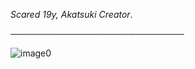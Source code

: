 *Scared 19y, Akatsuki Creator*.

 ────────────────────────────


![image0](https://user-images.githubusercontent.com/91633392/137631785-e9c03051-651b-4b88-857c-764872756d66.gif)

